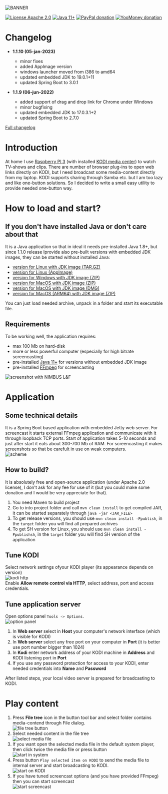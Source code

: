 ![BANNER](assets/github-social-preview.png)

[![License Apache 2.0](https://img.shields.io/badge/license-Apache%20License%202.0-green.svg)](http://www.apache.org/licenses/LICENSE-2.0)
[![Java 11+](https://img.shields.io/badge/java-11%2b-green.svg)](https://bell-sw.com/pages/downloads/#/java-11-lts)
[![PayPal donation](https://img.shields.io/badge/donation-PayPal-cyan.svg)](https://www.paypal.com/cgi-bin/webscr?cmd=_s-xclick&hosted_button_id=AHWJHJFBAWGL2)
[![YooMoney donation](https://img.shields.io/badge/donation-Yoo.money-blue.svg)](https://yoomoney.ru/to/41001158080699)

# Changelog

- __1.1.10 (05-jan-2023)__
  - minor fixes
  - added AppImage version
  - windows launcher moved from i386 to amd64
  - updated embedded JDK to 19.0.1+11
  - updated Spring Boot to 3.0.1

- __1.1.9 (06-jun-2022)__
  - added support of drag and drop link for Chrome under Windows
  - minor bugfixing
  - updated embedded JDK to 17.0.3.1+2
  - updated Spring Boot to 2.7.0

[Full changelog](changelog.txt)

# Introduction

At home I use [Raspberry PI 3](https://www.raspberrypi.org/products/raspberry-pi-3-model-b/) (with installed [KODI media center](https://kodi.tv/)) to watch TV-shows and clips. There are number of browser plug-ins to open web links directly on KODI, but I need broadcast some media-content directly from my laptop. KODI supports sharing through Samba etc. but I am too lazy and like one-button solutions. So I decided to write a small easy utility to provide needed one-button way.

# How to load and start?

## If you don't have installed Java or don't care about that

It is a Java application so that in ideal it needs pre-installed Java 1.8+, but since 1.1.0 release Iprovide also pre-built versions with embedded JDK images, they can be started without installed Java:
 - [version for Linux with JDK image (TAR.GZ)](https://github.com/raydac/ravikoodi-server/releases/download/1.1.10/ravikoodi-app-1.1.10-linux-jdk-amd64.tar.gz)
 - [version for Linux (AppImage)](https://github.com/raydac/ravikoodi-server/releases/download/1.1.10/ravikoodi-app-1.1.10-x86_64.AppImage)
 - [version for Windows with JDK image (ZIP)](https://github.com/raydac/ravikoodi-server/releases/download/1.1.10/ravikoodi-app-1.1.10-windows-jdk-amd64.zip)
 - [version for MacOS with JDK image (ZIP)](https://github.com/raydac/ravikoodi-server/releases/download/1.1.10/ravikoodi-app-1.1.10-macos-jdk-amd64.zip)
 - [version for MacOS with JDK image (DMG)](https://github.com/raydac/ravikoodi-server/releases/download/1.1.10/ravikoodi-app_1.1.10.dmg)
 - [version for MacOS (ARM64) with JDK image (ZIP)](https://github.com/raydac/ravikoodi-server/releases/download/1.1.10/ravikoodi-app-1.1.10-macos-jdk-aarch64.zip)

You can just load needed archive, unpack in a folder and start its executable file.

## Requirements

To be working well, the application requires:
 - max 100 Mb on hard-disk
 - more or less powerful computer (especially for high bitrate screencasting)
 - pre-installed [Java 11+](https://bell-sw.com/) for versions without embedded JDK image
 - pre-installed [FFmpeg](https://www.ffmpeg.org/) for screencasting

![screenshot with NIMBUS L&F](assets/screenshot.png)   

# Application

## Some technical details
It is a Spring Boot based application with embedded Jetty web server. For screencast it starts external FFmpeg application and communicate with it through loopback TCP ports. Start of application takes 5-10 seconds and just after start it eats about 300-700 Mb of RAM. For screencasting it makes screenshots so that be carefult in use on weak computers.   
![scheme](assets/architecture.png)

## How to build?
It is absolutely free and open-source application (under Apache 2.0 license), I don't ask for any fee for use of it (but you could make some donation and I would be very appreciate for that).
1. You need Maven to build project
2. Go to into project folder and call `mvn clean install` to get compiled JAR, it can be started separately through `java -jar <JAR_FILE>`
3. To get release versions, you should use `mvn clean install -Ppublish`, in the `target` folder you will find all prepared archives
4. To get SH version for Linux, you should use `mvn clean install -Ppublishsh`, in the `target` folder you will find SH version of the application

## Tune KODI
Select network settings ofyour KODI player (its appearance depends on version)   
![kodi http](assets/kodi_settings.png)   
Enable __Allow remote control via HTTP__, select address, port and access credentials.

## Tune application server

Open options panel `Tools -> Options`.   
![option panel](assets/optionspanel.png)
1. In __Web server__ select in __Host__ your computer's network interface (which is visible for KODI)
2. In __Web server__ select any free port on your computer in __Port__ (it is better use port number bigger than 1024)
3. In __Kodi__ enter network address of your KODI machine in __Address__ and KODI listening port in __Port__
4. If you use any password protection for access to your KODI, enter needed credentials into __Name__ and __Password__

After listed steps, your local video server is prepared for broadcasting to KODI.

# Play content
1. Press __File tree__ icon in the button tool bar and select folder contains media-contend through File dialog.   
![file tree button](assets/tool_folders.png)
2. Select needed content in the file tree   
![select media file](assets/tree_selected_content.png)
3. If you want open the selected media file in the default system player, then click twice the media file or press button   
![start in system](assets/tool_system_play.png)
4. Press button `Play selected item on KODI` to send the media file to internal server and start broadcasting to KODI.   
![start on KODI](assets/tool_play_on_kodi.png)
5. If you have tuned screencast options (and you have provided FFmpeg) then you can start screencast   
![start screencast](assets/tool_play_screencast.png)  
